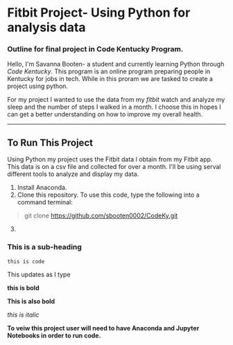 # Fitbit Project- Using Python for analysis data 

### Outline for final project in Code Kentucky Program.

Hello, I'm Savanna Booten- a student and currently learning Python through _Code Kentucky_. This program is an online program preparing people in Kentucky for jobs in tech. While in this proram we are tasked to create a project using python. 

For my project I wanted to use the data from my _fitbit_ watch and analyze my sleep and the number of steps I walked in a month. I choose this in hopes I can get a better understanding on how to improve my overall health. 

---
## To Run This Project 
Using Python my project uses the Fitbit data I obtain from my Fitbit app. This data is on a csv file and collected for over a month. I'll be using serval different tools to analyze and display my data.  

1.  Install Anaconda.
2. Clone  this repository. To use this code, type the following into a command terminal:
> git clone https://github.com/sbooten0002/CodeKy.git
3. 

   

### This is a sub-heading

`this is code`

This updates as I type

__this is bold__

**This is also bold**

_this is italic_





__To veiw this project user will need to have Anaconda and Jupyter Notebooks in order to run code.__